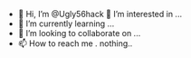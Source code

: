 - 👋 Hi, I’m @Ugly56hack
 👀 I’m interested in ...
- 🌱 I’m currently learning ...
- 💞️ I’m looking to collaborate on ...
- 📫 How to reach me . nothing..

<!---
Ugly56hack/Ugly56hack is a ✨ special ✨ repository because its `README.md` (this file) appears on your GitHub profile.
You can click the Preview link to take a look at your changes.
--->

